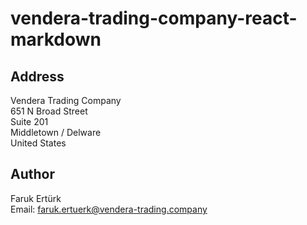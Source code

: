 # vendera-trading-company-react-markdown

## Address
Vendera Trading Company<br>
651 N Broad Street<br>
Suite 201<br>
Middletown / Delware<br>
United States<br>

## Author
Faruk Ertürk<br>
Email: faruk.ertuerk@vendera-trading.company